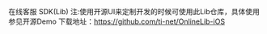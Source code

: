 在线客服 SDK(Lib) 
注:使用开源UI来定制开发的时候可使用此Lib仓库，具体使用参见开源Demo
下载地址：https://github.com/ti-net/OnlineLib-iOS 


